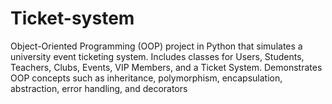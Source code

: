 # Ticket-system
Object-Oriented Programming (OOP) project in Python that simulates a university event ticketing system. Includes classes for Users, Students, Teachers, Clubs, Events, VIP Members, and a Ticket System. Demonstrates OOP concepts such as inheritance, polymorphism, encapsulation, abstraction, error handling, and decorators
